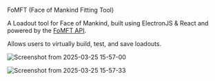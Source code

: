 FoMFT (Face of Mankind Fitting Tool) 

A Loadout tool for Face of Mankind, built using ElectronJS & React and powered by the [FoMFT API](https://github.com/ConradQQ/FoMFT-api).

Allows users to virtually build, test, and save loadouts.

![Screenshot from 2025-03-25 15-57-00](https://github.com/user-attachments/assets/23fd2b2a-3583-4ebc-93fe-a742cc03c188)


![Screenshot from 2025-03-25 15-57-33](https://github.com/user-attachments/assets/4af470b7-ee6b-478c-9099-dde610d24d3a)
